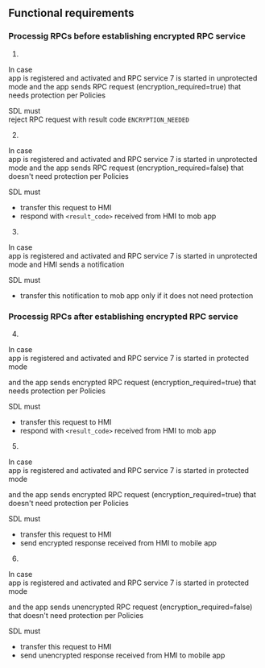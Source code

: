 ## Functional requirements

### Processig RPCs before establishing encrypted RPC service 

1.  
In case   
app is registered and activated
and RPC service 7 is started in unprotected mode
and the app sends RPC request (encryption_required=true) that needs protection per Policies

SDL must  
reject RPC request with result code `ENCRYPTION_NEEDED`

2.  
In case   
app is registered and activated
and RPC service 7 is started in unprotected mode
and the app sends RPC request (encryption_required=false) that doesn't need protection per Policies  

SDL must  
- transfer this request to HMI
- respond with `<result_code>` received from HMI to mob app

3.  
In case   
app is registered and activated
and RPC service 7 is started in unprotected mode
and HMI sends a notification

SDL must  
- transfer this notification to mob app only if it does not need protection

### Processig RPCs after establishing encrypted RPC service 

4.  
In case   
app is registered and activated
and RPC service 7 is started in protected mode  

and the app sends encrypted RPC request (encryption_required=true) that needs protection per Policies

SDL must  
- transfer this request to HMI
- respond with `<result_code>` received from HMI to mob app

5.  
In case   
app is registered and activated
and RPC service 7 is started in protected mode 

and the app sends encrypted RPC request (encryption_required=true) that doesn't need protection per Policies

SDL must  
- transfer this request to HMI
- send encrypted response received from HMI to mobile app

6.  
In case   
app is registered and activated
and RPC service 7 is started in protected mode 

and the app sends unencrypted RPC request (encryption_required=false) that doesn't need protection per Policies  

SDL must  
- transfer this request to HMI
- send unencrypted response received from HMI to mobile app


